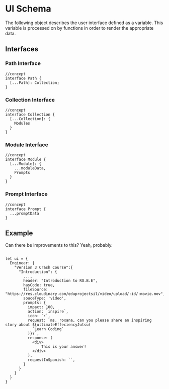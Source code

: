 # UI Schema

The following object describes the user interface defined as a variable.
This variable is processed on by functions in order to render the appropriate data.


## Interfaces


### Path Interface
```tsx
//concept
interface Path {
  [...Path]: Collection;
}
```

### Collection Interface

```tsx
//concept
interface Collection {
  [...Collection]: {
    Modules
  }
}
```

### Module Interface

```tsx
//concept
interface Module {
  [...Module]: {
    ...moduleData,
    Prompts
  }
}
```


### Prompt Interface

```tsx
//concept
interface Prompt {
  ...promptData
}
```


## Example
Can there be improvements to this?
Yeah, probably.

```tsx

let ui = {
  Engineer: {
    "Version 3 Crash Course":{
      "Introduction": {
        ...,
        header: "Introduction to RO.B.E",
        hasCode: true,
        fileSource: "https://res.cloudinary.com/eduprojectsil/video/upload/:id/:movie.mov",
        souceType: 'video',
        prompts: {
          impact: 100,
          action: `inspire`,
          icon: `⚡`,
          request: `ms. roxana, can you please share an inspiring story about ${ultimateEffeciencyJutsu(
            `Learn Coding`
          )}?`,
          response: (
            <div>
                This is your answer!
            </div>
          ),
          requestInSpanish: ``,
        }
      }
    }
  }
}


```
